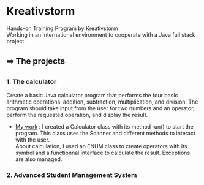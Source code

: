 # Kreativstorm
Hands-on Training Program by Kreativstorm  
Working in an international environment to cooperate with a Java full stack project. 

## ➡️ The projects

### 1. The calculator

Create a basic Java calculator program that performs the four basic arithmetic operations: addition,
subtraction, multiplication, and division. The program should take input from the user for two numbers
and an operator, perform the requested operation, and display the result.  
 - [My work](1.%20The%20Calculator%2FTheCalculator%2Fsrc) : 
I created a Calculator class with its method run() to start the program.
This class uses the Scanner and different methods to interact with the user.  
About calculation, I used an ENUM class to create operators with its symbol and a functionnal interface to calculate the result.
Exceptions are also managed.

### 2. Advanced Student Management System


